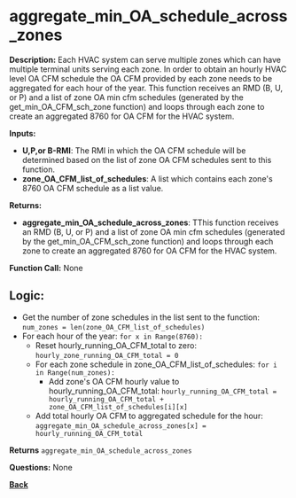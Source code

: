 # aggregate_min_OA_schedule_across_zones

**Description:** Each HVAC system can serve multiple zones which can have multiple terminal units serving each zone. In order to obtain an hourly HVAC level OA CFM schedule the OA CFM provided by each zone needs to be aggregated for each hour of the year.  This function receives an RMD (B, U, or P) and a list of zone OA min cfm schedules (generated by the get_min_OA_CFM_sch_zone function) and loops through each zone to create an aggregated 8760 for OA CFM for the HVAC system. 

**Inputs:**  
- **U,P,or B-RMI**: The RMI in which the OA CFM schedule will be determined based on the list of zone OA CFM schedules sent to this function.  
- **zone_OA_CFM_list_of_schedules**: A list which contains each zone's 8760 OA CFM schedule as a list value.  

**Returns:**  
- **aggregate_min_OA_schedule_across_zones**: TThis function receives an RMD (B, U, or P) and a list of zone OA min cfm schedules (generated by the get_min_OA_CFM_sch_zone function) and loops through each zone to create an aggregated 8760 for OA CFM for the HVAC system. 
 
**Function Call:**  None

## Logic:    
- Get the number of zone schedules in the list sent to the function: `num_zones = len(zone_OA_CFM_list_of_schedules)`  
- For each hour of the year: `for x in Range(8760):`  
    - Reset hourly_running_OA_CFM_total to zero: `hourly_zone_running_OA_CFM_total = 0`  
    - For each zone schedule in zone_OA_CFM_list_of_schedules: `for i in Range(num_zones):`  
        - Add zone's OA CFM hourly value to hourly_running_OA_CFM_total: `hourly_running_OA_CFM_total = hourly_running_OA_CFM_total + zone_OA_CFM_list_of_schedules[i][x]`      
    - Add total hourly OA CFM to aggregated schedule for the hour: `aggregate_min_OA_schedule_across_zones[x] = hourly_running_OA_CFM_total`  

**Returns** `aggregate_min_OA_schedule_across_zones`  

**Questions:**  None  

**[Back](../_toc.md)**  